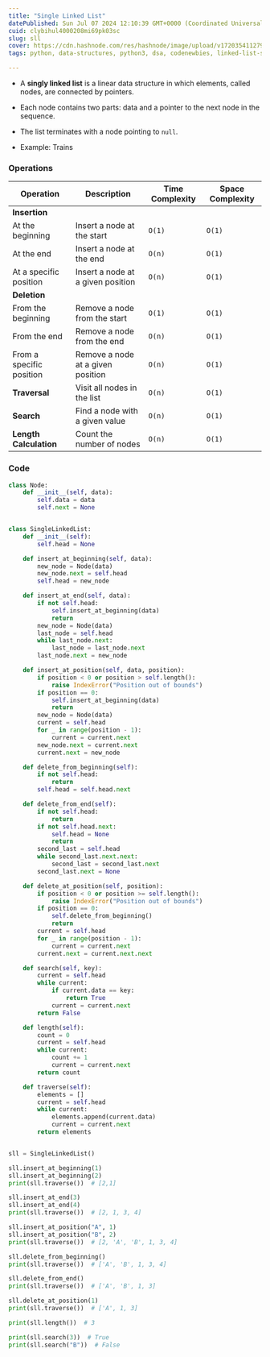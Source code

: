 ```yaml
---
title: "Single Linked List"
datePublished: Sun Jul 07 2024 12:10:39 GMT+0000 (Coordinated Universal Time)
cuid: clybihul4000208mi69pk03sc
slug: sll
cover: https://cdn.hashnode.com/res/hashnode/image/upload/v1720354112790/15f534ed-f727-426a-b401-80f8f3f28168.jpeg
tags: python, data-structures, python3, dsa, codenewbies, linked-list-singly-linked-list

---
```


* A **singly linked list** is a linear data structure in which elements, called nodes, are connected by pointers.
    
* Each node contains two parts: data and a pointer to the next node in the sequence.
    
* The list terminates with a node pointing to `null`.
    
* Example: Trains
    

### Operations

| Operation | Description | Time Complexity | Space Complexity |
| --- | --- | --- | --- |
| **Insertion** |  |  |  |
| At the beginning | Insert a node at the start | `O(1)` | `O(1)` |
| At the end | Insert a node at the end | `O(n)` | `O(1)` |
| At a specific position | Insert a node at a given position | `O(n)` | `O(1)` |
| **Deletion** |  |  |  |
| From the beginning | Remove a node from the start | `O(1)` | `O(1)` |
| From the end | Remove a node from the end | `O(n)` | `O(1)` |
| From a specific position | Remove a node at a given position | `O(n)` | `O(1)` |
| **Traversal** | Visit all nodes in the list | `O(n)` | `O(1)` |
| **Search** | Find a node with a given value | `O(n)` | `O(1)` |
| **Length Calculation** | Count the number of nodes | `O(n)` | `O(1)` |

### Code

```python
class Node:
    def __init__(self, data):
        self.data = data
        self.next = None


class SingleLinkedList:
    def __init__(self):
        self.head = None

    def insert_at_beginning(self, data):
        new_node = Node(data)
        new_node.next = self.head
        self.head = new_node

    def insert_at_end(self, data):
        if not self.head:
            self.insert_at_beginning(data)
            return
        new_node = Node(data)
        last_node = self.head
        while last_node.next:
            last_node = last_node.next
        last_node.next = new_node

    def insert_at_position(self, data, position):
        if position < 0 or position > self.length():
            raise IndexError("Position out of bounds")
        if position == 0:
            self.insert_at_beginning(data)
            return
        new_node = Node(data)
        current = self.head
        for _ in range(position - 1):
            current = current.next
        new_node.next = current.next
        current.next = new_node

    def delete_from_beginning(self):
        if not self.head:
            return
        self.head = self.head.next

    def delete_from_end(self):
        if not self.head:
            return
        if not self.head.next:
            self.head = None
            return
        second_last = self.head
        while second_last.next.next:
            second_last = second_last.next
        second_last.next = None

    def delete_at_position(self, position):
        if position < 0 or position >= self.length():
            raise IndexError("Position out of bounds")
        if position == 0:
            self.delete_from_beginning()
            return
        current = self.head
        for _ in range(position - 1):
            current = current.next
        current.next = current.next.next

    def search(self, key):
        current = self.head
        while current:
            if current.data == key:
                return True
            current = current.next
        return False

    def length(self):
        count = 0
        current = self.head
        while current:
            count += 1
            current = current.next
        return count

    def traverse(self):
        elements = []
        current = self.head
        while current:
            elements.append(current.data)
            current = current.next
        return elements


sll = SingleLinkedList()

sll.insert_at_beginning(1)
sll.insert_at_beginning(2)
print(sll.traverse())  # [2,1]

sll.insert_at_end(3)
sll.insert_at_end(4)
print(sll.traverse())  # [2, 1, 3, 4]

sll.insert_at_position("A", 1)
sll.insert_at_position("B", 2)
print(sll.traverse())  # [2, 'A', 'B', 1, 3, 4]

sll.delete_from_beginning()
print(sll.traverse())  # ['A', 'B', 1, 3, 4]

sll.delete_from_end()
print(sll.traverse())  # ['A', 'B', 1, 3]

sll.delete_at_position(1)
print(sll.traverse())  # ['A', 1, 3]

print(sll.length())  # 3

print(sll.search(3))  # True
print(sll.search("B"))  # False
```